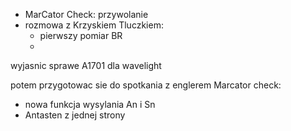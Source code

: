 - MarCator Check: przywolanie
- rozmowa z Krzyskiem Tluczkiem:
	- pierwszy pomiar BR
	- 


wyjasnic sprawe A1701 dla wavelight

potem przygotowac sie do spotkania z englerem
Marcator check:
- nowa funkcja wysylania An i Sn
- Antasten z jednej strony
